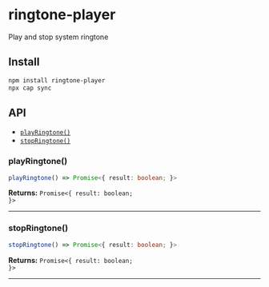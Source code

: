 # ringtone-player

Play and stop system ringtone

## Install

```bash
npm install ringtone-player
npx cap sync
```

## API

<docgen-index>

* [`playRingtone()`](#playringtone)
* [`stopRingtone()`](#stopringtone)

</docgen-index>

<docgen-api>
<!--Update the source file JSDoc comments and rerun docgen to update the docs below-->

### playRingtone()

```typescript
playRingtone() => Promise<{ result: boolean; }>
```

**Returns:** <code>Promise&lt;{ result: boolean; }&gt;</code>

--------------------


### stopRingtone()

```typescript
stopRingtone() => Promise<{ result: boolean; }>
```

**Returns:** <code>Promise&lt;{ result: boolean; }&gt;</code>

--------------------

</docgen-api>
